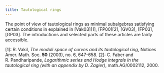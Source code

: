 ```yaml
---
title: Tautological rings
---
```


The point of view of tautological rings as minimal subalgebras satisfying certain conditions in explained in [Vak03][1], [FP00][2], [GV03], [FP03], [GP03]. The introductions and selected parts of these articles are fairly accessible.

[1]: R. Vakil, *The moduli space of curves and its tautological ring*, Notices Amer. Math. Soc. **50** (2003), no. 6, 647-658.
[2]: C. Faber and R. Pandharipande, *Logarithmic series and Hodge integrals in the tautological ring (with an appendix by D. Zagier)*, math.AG/0002112, 2000.